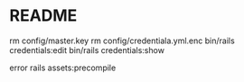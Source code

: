 # README
rm config/master.key
rm config/credentiala.yml.enc
bin/rails credentials:edit
bin/rails credentials:show

error 
rails assets:precompile


